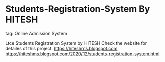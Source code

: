 # Students-Registration-System By HITESH
 
 
tag: Online Admission System

Ltce Students Registration System by HITESH Check the website for detailes of this project.
https://hiteshms.blogspot.com
https://hiteshms.blogspot.com/2020/12/students-registration-system.html
